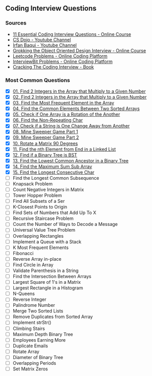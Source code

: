 ## Coding Interview Questions

### Sources
- [11 Essential Coding Interview Questions - Online Course](https://www.udemy.com/course/11-essential-coding-interview-questions/)
- [CS Dojo - Youtube Channel](https://www.youtube.com/channel/UCxX9wt5FWQUAAz4UrysqK9A/videos)
- [Irfan Baqui - Youtube Channel](https://www.youtube.com/channel/UCYvQTh9aUgPZmVH0wNHFa1A/videos)
- [Grokking the Object Oriented Design Interview - Online Course](https://www.educative.io/courses/grokking-the-object-oriented-design-interview)
- [Leetcode Problems - Online Coding Platform](https://leetcode.com/problemset/all/?difficulty=Easy)
- [InterviewBit Problems - Online Coding Platform](https://www.interviewbit.com/practice/)
- [Cracking The Coding Interview - Book](https://www.amazon.com.br/dp/0984782850/)

### Most Common Questions
- [x] [01. Find 2 Integers in the Array that Multiply to a Given Number](https://github.com/bzamith/CodingInterviewQuestions/blob/master/MostCommonQuestions/01.findIntegersMultiply.py)
- [x] [02. Find 2 Integers in the Array that Multiply to a Given Number](https://github.com/bzamith/CodingInterviewQuestions/blob/master/MostCommonQuestions/02.find3IntegersMultiply.py)
- [x] [03. Find the Most Frequent Element in the Array](https://github.com/bzamith/CodingInterviewQuestions/blob/master/MostCommonQuestions/03.mostFrequentElement.py)
- [x] [04. Find the Common Elements Between Two Sorted Arrays](https://github.com/bzamith/CodingInterviewQuestions/blob/master/MostCommonQuestions/04.commonElements.py)
- [x] [05. Check if One Array is a Rotation of the Another](https://github.com/bzamith/CodingInterviewQuestions/blob/master/MostCommonQuestions/05.isRotation.py)
- [x] [06. Find the Non-Repeating Char](https://github.com/bzamith/CodingInterviewQuestions/blob/master/MostCommonQuestions/06.nonRepeatingChar.py)
- [x] [07. Check if a String is One Change Away from Another](https://github.com/bzamith/CodingInterviewQuestions/blob/master/MostCommonQuestions/07.isOneAwayStrings.py)
- [x] [08. Mine Sweeper Game Part 1](https://github.com/bzamith/CodingInterviewQuestions/blob/master/MostCommonQuestions/08.mineSweeper.py)
- [x] [09. Mine Sweeper Game Part 2](https://github.com/bzamith/CodingInterviewQuestions/blob/master/MostCommonQuestions/09.clickMineSweeper.py)
- [x] [10. Rotate a Matrix 90 Degrees](https://github.com/bzamith/CodingInterviewQuestions/blob/master/MostCommonQuestions/10.rotateMatrix90.py)
- [x] [11. Find the nth Element from End in a Linked List](https://github.com/bzamith/CodingInterviewQuestions/blob/master/MostCommonQuestions/11.nthFromEndLinkedList.py)
- [x] [12. Find if a Binary Tree is BST](https://github.com/bzamith/CodingInterviewQuestions/blob/master/MostCommonQuestions/12.isBST.py)
- [x] [13. Find the Lowest Common Ancestor in a Binary Tree](https://github.com/bzamith/CodingInterviewQuestions/blob/master/MostCommonQuestions/13.lca.py)
- [x] [14. Find the Maximum Sum Sub Array](https://github.com/bzamith/CodingInterviewQuestions/blob/master/MostCommonQuestions/14.maxSumSubArray.py)
- [x] [15. Find the Longest Consecutive Char](https://github.com/bzamith/CodingInterviewQuestions/blob/master/MostCommonQuestions/15.longestConsecutiveChar.py)
- [ ] Find the Longest Common Subsequence
- [ ] Knapsack Problem
- [ ] Count Negative Integers in Matrix
- [ ] Tower Hopper Problem
- [ ] Find All Subsets of a Ser
- [ ] K-Closest Points to Origin
- [ ] Find Sets of Numbers that Add Up To X
- [ ] Recursive Staircase Problem
- [ ] Count the Number of Ways to Decode a Message
- [ ] Universal Value Tree Problem
- [ ] Overlapping Rectangles
- [ ] Implement a Queue with a Stack
- [ ] K Most Frequent Elements
- [ ] Fibonacci
- [ ] Reverse Array in-place
- [ ] Find Circle in Array
- [ ] Validate Parenthesis in a String
- [ ] Find the Intersection Between Arrays
- [ ] Largest Square of 1's in a Matrix
- [ ] Largest Rectangle in a Histogram
- [ ] N-Queens
- [ ] Reverse Integer
- [ ] Palindrome Number
- [ ] Merge Two Sorted Lists
- [ ] Remove Duplicates from Sorted Array
- [ ] Implement strStr()
- [ ] Climbing Stairs
- [ ] Maximum Depth Binary Tree
- [ ] Employees Earning More
- [ ] Duplicate Emails
- [ ] Rotate Array
- [ ] Diameter of Binary Tree
- [ ] Overlapping Periods
- [ ] Set Matrix Zeros
